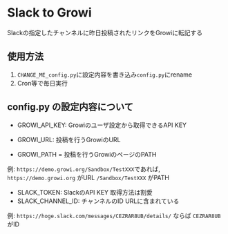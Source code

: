 # Slack to Growi
Slackの指定したチャンネルに昨日投稿されたリンクをGrowiに転記する

## 使用方法
1. `CHANGE_ME_config.py`に設定内容を書き込み`config.py`にrename
2. Cron等で毎日実行

## config.py の設定内容について
- GROWI_API_KEY:
Growiのユーザ設定から取得できるAPI KEY

- GROWI_URL:
 投稿を行うGrowiのURL
- GROWI_PATH = 投稿を行うGrowiのページのPATH

例: `https://demo.growi.org/Sandbox/TestXXX`であれば, `https://demo.growi.org` がURL `/Sandbox/TestXXX` がPATH

- SLACK_TOKEN:
SlackのAPI KEY 取得方法は割愛
- SLACK_CHANNEL_ID:
チャンネルのID URLに含まれている

例: `https://hoge.slack.com/messages/CEZRAR8UB/details/` ならば `CEZRAR8UB`がID
